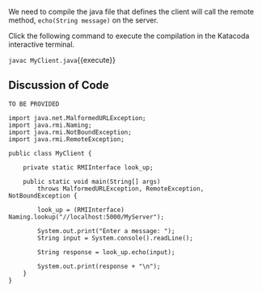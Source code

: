 We need to compile the java file that defines the client will call the remote method, `echo(String message)` on the server.

Click the following command to execute the compilation in the Katacoda interactive terminal.

`javac MyClient.java`{{execute}}

## Discussion of Code

`TO BE PROVIDED`

```
import java.net.MalformedURLException;
import java.rmi.Naming;
import java.rmi.NotBoundException;
import java.rmi.RemoteException;

public class MyClient {

	private static RMIInterface look_up;

	public static void main(String[] args) 
		throws MalformedURLException, RemoteException, NotBoundException {
		
		look_up = (RMIInterface) Naming.lookup("//localhost:5000/MyServer");

		System.out.print("Enter a message: ");
		String input = System.console().readLine();
			
		String response = look_up.echo(input);

		System.out.print(response + "\n");
	}
}
```

